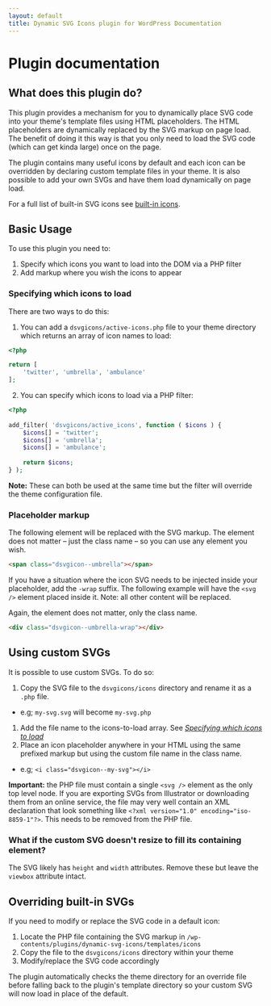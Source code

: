 ```yaml
---
layout: default
title: Dynamic SVG Icons plugin for WordPress Documentation
---
```


# Plugin documentation

## What does this plugin do?

This plugin provides a mechanism for you to dynamically place SVG code into your theme's template files using HTML 
placeholders. The HTML placeholders are dynamically replaced by the SVG markup on page load. The benefit of doing it 
this way is that you only need to load the SVG code (which can get kinda large) once on the page.

The plugin contains many useful icons by default and each icon can be overridden by declaring custom template files in 
your theme. It is also possible to add your own SVGs and have them load dynamically on page load.  

For a full list of built-in SVG icons see [built-in icons](https://mishterk.github.io/dynamic-svg-icons-plugin-for-wordpress/built-in-icons).

## Basic Usage

To use this plugin you need to:

1. Specify which icons you want to load into the DOM via a PHP filter
1. Add markup where you wish the icons to appear

### Specifying which icons to load

There are two ways to do this:

1. You can add a `dsvgicons/active-icons.php` file to your theme directory which returns an array of icon names to load:

```php
<?php

return [
	'twitter', 'umbrella', 'ambulance'
];
```

2. You can specify which icons to load via a PHP filter:

```php
<?php
 
add_filter( 'dsvgicons/active_icons', function ( $icons ) {
	$icons[] = 'twitter';
	$icons[] = 'umbrella';
	$icons[] = 'ambulance';
	
    return $icons;
} );
```

**Note:** These can both be used at the same time but the filter will override the theme configuration file.

### Placeholder markup

The following element will be replaced with the SVG markup. The element does not matter – just the class name – so you 
can use any element you wish.

```html
<span class="dsvgicon--umbrella"></span>
```

If you have a situation where the icon SVG needs to be injected inside your placeholder, add the `-wrap` suffix. The 
following example will have the `<svg />` element placed inside it. Note: all other content will be replaced.

Again, the element does not matter, only the class name.  

```html
<div class="dsvgicon--umbrella-wrap"></div>
```

## Using custom SVGs

It is possible to use custom SVGs. To do so:

1. Copy the SVG file to the `dsvgicons/icons` directory and rename it as a `.php` file. 
  - e.g; `my-svg.svg` will become `my-svg.php`
1. Add the file name to the icons-to-load array. See [_Specifying which icons to load_](#specifying-which-icons-to-load)
1. Place an icon placeholder anywhere in your HTML using the same prefixed markup but using the custom file name in the 
class name.
  - e.g; `<i class="dsvgicon--my-svg"></i>`

**Important:** the PHP file must contain a single `<svg />` element as the only top level node. If you are exporting 
SVGs from Illustrator or downloading them from an online service, the file may very well contain an XML declaration that 
look something like `<?xml version="1.0" encoding="iso-8859-1"?>`. This needs to be removed from the PHP file.

### What if the custom SVG doesn't resize to fill its containing element? 

The SVG likely has `height` and `width` attributes. Remove these but leave the `viewbox` attribute intact. 

## Overriding built-in SVGs

If you need to modify or replace the SVG code in a default icon:

1. Locate the PHP file containing the SVG markup in `/wp-contents/plugins/dynamic-svg-icons/templates/icons`
1. Copy the file to the `dsvgicons/icons` directory within your theme
1. Modify/replace the SVG code accordingly

The plugin automatically checks the theme directory for an override file before falling back to the plugin's template 
directory so your custom SVG will now load in place of the default. 